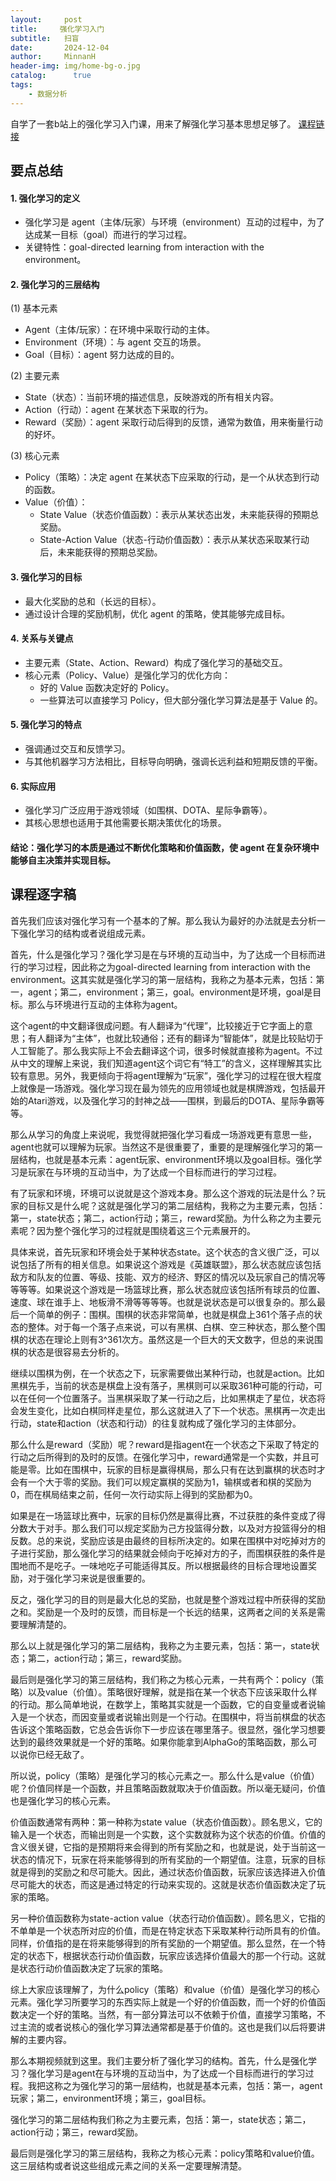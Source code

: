 ```yaml
---
layout:     post
title:     强化学习入门
subtitle:   扫盲
date:       2024-12-04
author:     MinnanH
header-img: img/home-bg-o.jpg
catalog: 	  true
tags:
    - 数据分析
---
```

自学了一套b站上的强化学习入门课，用来了解强化学习基本思想足够了。
<a href="https://www.bilibili.com/video/BV13a4y1J7bw">课程链接</a>

## 要点总结
#### 1. 强化学习的定义
- 强化学习是 agent（主体/玩家）与环境（environment）互动的过程中，为了达成某一目标（goal）而进行的学习过程。
- 关键特性：goal-directed learning from interaction with the environment。

#### 2. 强化学习的三层结构

(1) 基本元素
- Agent（主体/玩家）：在环境中采取行动的主体。
- Environment（环境）：与 agent 交互的场景。
- Goal（目标）：agent 努力达成的目的。

(2) 主要元素
- State（状态）：当前环境的描述信息，反映游戏的所有相关内容。
- Action（行动）：agent 在某状态下采取的行为。
- Reward（奖励）：agent 采取行动后得到的反馈，通常为数值，用来衡量行动的好坏。

(3) 核心元素
- Policy（策略）：决定 agent 在某状态下应采取的行动，是一个从状态到行动的函数。
- Value（价值）：
  - State Value（状态价值函数）：表示从某状态出发，未来能获得的预期总奖励。
  - State-Action Value（状态-行动价值函数）：表示从某状态采取某行动后，未来能获得的预期总奖励。

#### 3. 强化学习的目标
- 最大化奖励的总和（长远的目标）。
- 通过设计合理的奖励机制，优化 agent 的策略，使其能够完成目标。

#### 4. 关系与关键点
- 主要元素（State、Action、Reward）构成了强化学习的基础交互。
- 核心元素（Policy、Value）是强化学习的优化方向：
  - 好的 Value 函数决定好的 Policy。
  - 一些算法可以直接学习 Policy，但大部分强化学习算法是基于 Value 的。

#### 5. 强化学习的特点
- 强调通过交互和反馈学习。
- 与其他机器学习方法相比，目标导向明确，强调长远利益和短期反馈的平衡。

#### 6. 实际应用
- 强化学习广泛应用于游戏领域（如围棋、DOTA、星际争霸等）。
- 其核心思想也适用于其他需要长期决策优化的场景。

#### 结论：强化学习的本质是通过不断优化策略和价值函数，使 agent 在复杂环境中能够自主决策并实现目标。

## 课程逐字稿
首先我们应该对强化学习有一个基本的了解。那么我认为最好的办法就是去分析一下强化学习的结构或者说组成元素。

首先，什么是强化学习？强化学习是在与环境的互动当中，为了达成一个目标而进行的学习过程，因此称之为goal-directed learning from interaction with the environment。这其实就是强化学习的第一层结构，我称之为基本元素，包括：第一，agent；第二，environment；第三，goal。environment是环境，goal是目标。那么与环境进行互动的主体称为agent。

这个agent的中文翻译很成问题。有人翻译为“代理”，比较接近于它字面上的意思；有人翻译为“主体”，也就比较通俗；还有的翻译为“智能体”，就是比较贴切于人工智能了。那么我实际上不会去翻译这个词，很多时候就直接称为agent。不过从中文的理解上来说，我们知道agent这个词它有“特工”的含义，这样理解其实比较有意思。另外，我更倾向于将agent理解为“玩家”，强化学习的过程在很大程度上就像是一场游戏。强化学习现在最为领先的应用领域也就是棋牌游戏，包括最开始的Atari游戏，以及强化学习的封神之战——围棋，到最后的DOTA、星际争霸等等。

那么从学习的角度上来说呢，我觉得就把强化学习看成一场游戏更有意思一些，agent也就可以理解为玩家。当然这不是很重要了，重要的是理解强化学习的第一层结构，也就是基本元素：agent玩家、environment环境以及goal目标。强化学习是玩家在与环境的互动当中，为了达成一个目标而进行的学习过程。

有了玩家和环境，环境可以说就是这个游戏本身。那么这个游戏的玩法是什么？玩家的目标又是什么呢？这就是强化学习的第二层结构，我称之为主要元素，包括：第一，state状态；第二，action行动；第三，reward奖励。为什么称之为主要元素呢？因为整个强化学习的过程就是围绕着这三个元素展开的。

具体来说，首先玩家和环境会处于某种状态state。这个状态的含义很广泛，可以说包括了所有的相关信息。如果说这个游戏是《英雄联盟》，那么状态就应该包括敌方和队友的位置、等级、技能、双方的经济、野区的情况以及玩家自己的情况等等等等。如果说这个游戏是一场篮球比赛，那么状态就应该包括所有球员的位置、速度、球在谁手上、地板滑不滑等等等等。也就是说状态是可以很复杂的。那么最后一个简单的例子：围棋。围棋的状态非常简单，也就是棋盘上361个落子点的状态的整体。对于每一个落子点来说，可以有黑棋、白棋、空三种状态，那么整个围棋的状态在理论上则有3^361次方。虽然这是一个巨大的天文数字，但总的来说围棋的状态是很容易去分析的。

继续以围棋为例，在一个状态之下，玩家需要做出某种行动，也就是action。比如黑棋先手，当前的状态是棋盘上没有落子，黑棋则可以采取361种可能的行动，可以在任何一个位置落子。当黑棋采取了某一行动之后，比如黑棋走了星位，状态将会发生变化，比如白棋同样走星位，那么这就进入了下一个状态。黑棋再一次走出行动，state和action（状态和行动）的往复就构成了强化学习的主体部分。

那么什么是reward（奖励）呢？reward是指agent在一个状态之下采取了特定的行动之后所得到的及时的反馈。在强化学习中，reward通常是一个实数，并且可能是零。比如在围棋中，玩家的目标是赢得棋局，那么只有在达到赢棋的状态时才会有一个大于零的奖励。我们可以规定赢棋的奖励为1，输棋或者和棋的奖励为0，而在棋局结束之前，任何一次行动实际上得到的奖励都为0。

如果是在一场篮球比赛中，玩家的目标仍然是赢得比赛，不过获胜的条件变成了得分数大于对手。那么我们可以规定奖励为己方投篮得分数，以及对方投篮得分的相反数。总的来说，奖励应该是由最终的目标所决定的。如果在围棋中对吃掉对方的子进行奖励，那么强化学习的结果就会倾向于吃掉对方的子，而围棋获胜的条件是围地而不是吃子。一味地吃子可能适得其反。所以根据最终的目标合理地设置奖励，对于强化学习来说是很重要的。

反之，强化学习的目的则是最大化总的奖励，也就是整个游戏过程中所获得的奖励之和。奖励是一个及时的反馈，而目标是一个长远的结果，这两者之间的关系是需要理解清楚的。

那么以上就是强化学习的第二层结构，我称之为主要元素，包括：第一，state状态；第二，action行动；第三，reward奖励。

最后则是强化学习的第三层结构，我们称之为核心元素，一共有两个：policy（策略）以及value（价值）。策略很好理解，就是指在某一个状态下应该采取什么样的行动。那么简单地说，在数学上，策略其实就是一个函数，它的自变量或者说输入是一个状态，而因变量或者说输出则是一个行动。在围棋中，将当前棋盘的状态告诉这个策略函数，它总会告诉你下一步应该在哪里落子。很显然，强化学习想要达到的最终效果就是一个好的策略。如果你能拿到AlphaGo的策略函数，那么可以说你已经无敌了。

所以说，policy（策略）是强化学习的核心元素之一。那么什么是value（价值）呢？价值同样是一个函数，并且策略函数就取决于价值函数。所以毫无疑问，价值也是强化学习的核心元素。

价值函数通常有两种：第一种称为state value（状态价值函数）。顾名思义，它的输入是一个状态，而输出则是一个实数，这个实数就称为这个状态的价值。价值的含义很关键，它指的是预期将来会得到的所有奖励之和，也就是说，处于当前这一状态的情况下，玩家在将来能够得到的所有奖励的一个期望值。注意，玩家的目标就是得到的奖励之和尽可能大。因此，通过状态价值函数，玩家应该选择进入价值尽可能大的状态，而这是通过特定的行动来实现的。这就是状态价值函数决定了玩家的策略。

另一种价值函数称为state-action value（状态行动价值函数）。顾名思义，它指的不单单是一个状态所对应的价值，而是在特定状态下采取某种行动所具有的价值。同样，价值指的是在将来能够得到的所有奖励的一个期望值。那么显然，在一个特定的状态下，根据状态行动价值函数，玩家应该选择价值最大的那一个行动。这就是状态行动价值函数决定了玩家的策略。

综上大家应该理解了，为什么policy（策略）和value（价值）是强化学习的核心元素。强化学习所要学习的东西实际上就是一个好的价值函数，而一个好的价值函数决定一个好的策略。当然，有一部分算法可以不依赖于价值，直接学习策略，不过主流的或者说核心的强化学习算法通常都是基于价值的。这也是我们以后将要讲解的主要内容。

那么本期视频就到这里。我们主要分析了强化学习的结构。首先，什么是强化学习？强化学习是agent在与环境的互动当中，为了达成一个目标而进行的学习过程。我把这称之为强化学习的第一层结构，也就是基本元素，包括：第一，agent玩家；第二，environment环境；第三，goal目标。

强化学习的第二层结构我们称之为主要元素，包括：第一，state状态；第二，action行动；第三，reward奖励。

最后则是强化学习的第三层结构，我称之为核心元素：policy策略和value价值。这三层结构或者说这些组成元素之间的关系一定要理解清楚。